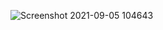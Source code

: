 ![Screenshot 2021-09-05 104643](https://user-images.githubusercontent.com/49027903/132116222-95b23146-da60-472f-b045-4afe08b55ddf.jpg)
